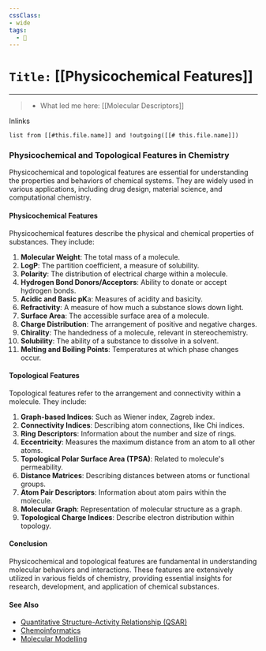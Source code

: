 ```yaml
---
cssClass:
- wide
tags:
  - 🧪
---
```


# `Title:` [[Physicochemical Features]]
--- 

> - What led me here: [[Molecular Descriptors]]

Inlinks
```dataview 
list from [[#this.file.name]] and !outgoing([[# this.file.name]]) 
```
### Physicochemical and Topological Features in Chemistry

Physicochemical and topological features are essential for understanding the properties and behaviors of chemical systems. They are widely used in various applications, including drug design, material science, and computational chemistry.

#### Physicochemical Features

Physicochemical features describe the physical and chemical properties of substances. They include:

1. **Molecular Weight**: The total mass of a molecule.
2. **LogP**: The partition coefficient, a measure of solubility.
3. **Polarity**: The distribution of electrical charge within a molecule.
4. **Hydrogen Bond Donors/Acceptors**: Ability to donate or accept hydrogen bonds.
5. **Acidic and Basic pK**a: Measures of acidity and basicity.
6. **Refractivity**: A measure of how much a substance slows down light.
7. **Surface Area**: The accessible surface area of a molecule.
8. **Charge Distribution**: The arrangement of positive and negative charges.
9. **Chirality**: The handedness of a molecule, relevant in stereochemistry.
10. **Solubility**: The ability of a substance to dissolve in a solvent.
11. **Melting and Boiling Points**: Temperatures at which phase changes occur.

#### Topological Features

Topological features refer to the arrangement and connectivity within a molecule. They include:

1. **Graph-based Indices**: Such as Wiener index, Zagreb index.
2. **Connectivity Indices**: Describing atom connections, like Chi indices.
3. **Ring Descriptors**: Information about the number and size of rings.
4. **Eccentricity**: Measures the maximum distance from an atom to all other atoms.
5. **Topological Polar Surface Area (TPSA)**: Related to molecule's permeability.
6. **Distance Matrices**: Describing distances between atoms or functional groups.
7. **Atom Pair Descriptors**: Information about atom pairs within the molecule.
8. **Molecular Graph**: Representation of molecular structure as a graph.
9. **Topological Charge Indices**: Describe electron distribution within topology.

#### Conclusion

Physicochemical and topological features are fundamental in understanding molecular behaviors and interactions. These features are extensively utilized in various fields of chemistry, providing essential insights for research, development, and application of chemical substances.

#### See Also

- [Quantitative Structure-Activity Relationship (QSAR)](https://en.wikipedia.org/wiki/Quantitative_structure%E2%80%93activity_relationship)
- [Chemoinformatics](https://en.wikipedia.org/wiki/Chemoinformatics)
- [Molecular Modelling](https://en.wikipedia.org/wiki/Molecular_modelling)
